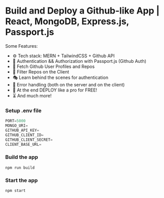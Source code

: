 # Build and Deploy a Github-like App | React, MongoDB, Express.js, Passport.js



Some Features:

-   ⚙️ Tech stack: MERN + TailwindCSS + Github API
-   🔑 Authentication && Authorization with Passport.js (Github Auth)
-   👾 Fetch Github User Profiles and Repos
-   🚀 Filter Repos on the Client
-   🎭 Learn behind the scenes for authentication
-   🐛 Error handling (both on the server and on the client)
-   🎃 At the end DEPLOY like a pro for FREE!
-   ⏳ And much more!

### Setup .env file

```js
PORT=5000
MONGO_URI=
GITHUB_API_KEY=
GITHUB_CLIENT_ID=
GITHUB_CLIENT_SECRET=
CLIENT_BASE_URL=
```

### Build the app

```shell
npm run build
```

### Start the app

```shell
npm start
```
